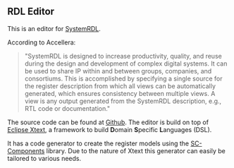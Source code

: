 ## RDL Editor

This is an editor for [SystemRDL](http://www.accellera.org/activities/working-groups/systemrdl/).

According to Accellera:

> "SystemRDL is designed to increase productivity, quality, and reuse during the design and development of complex digital systems.
> It can be used to share IP within and between groups, companies, and consortiums.
> This is accomplished by specifying a single source for the register description from which all views can be automatically generated,
> which ensures consistency between multiple views. A view is any output generated from the SystemRDL description, e.g., RTL code or documentation."

The source code can be found at [Github](https://github.com/Minres/RDL-Editor/).
The editor is build on top of [Eclipse Xtext](http://www.eclipse.org/Xtext/), a framework to build **D**omain **S**pecific **L**anguages (DSL).

It has a code generator to create the register models using the [SC-Components](https://minres.github.io/SystemC-Components/) library.
Due to the nature of Xtext this generator can easily be tailored to various needs.
